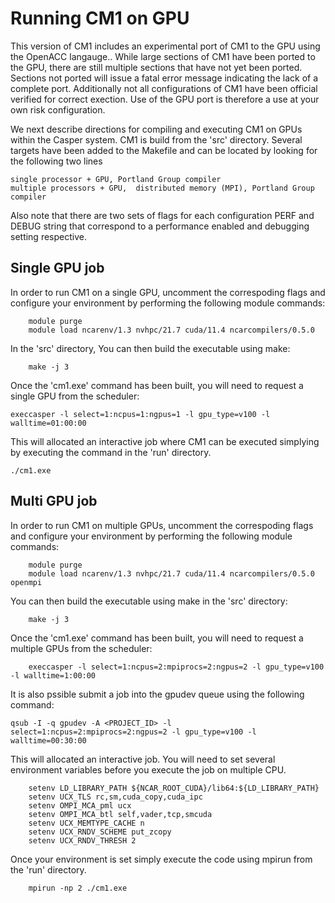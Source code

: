 # Running CM1 on GPU

This version of CM1 includes an experimental port of CM1 to the GPU using the OpenACC langauge..  While large sections of CM1 have been ported to the GPU, there are still multiple sections that have not yet been ported.  Sections not ported will issue a fatal error message indicating the lack of a complete port. Additionally not all configurations of CM1 have been official verified for correct exection.  Use of the GPU port is therefore a use at your own risk configuration. 

We next describe directions for compiling and executing CM1 on GPUs within the Casper system.  CM1 is build from the 'src' directory.  Several targets have been added to the Makefile and can be located by looking for the following two lines 

```
single processor + GPU, Portland Group compiler
multiple processors + GPU,  distributed memory (MPI), Portland Group compiler
```

Also note that there are two sets of flags for each configuration PERF and DEBUG string that correspond to a performance enabled and debugging setting respective.  

## Single GPU job 

In order to run CM1 on a single GPU, uncomment the correspoding flags and configure your environment by performing the following module commands:

```
    module purge
    module load ncarenv/1.3 nvhpc/21.7 cuda/11.4 ncarcompilers/0.5.0
```

In the 'src' directory, You can then build the executable using make:

```
    make -j 3
```

Once the 'cm1.exe' command has been built, you will need to request a single GPU from the scheduler:

    execcasper -l select=1:ncpus=1:ngpus=1 -l gpu_type=v100 -l walltime=01:00:00

This will allocated an interactive job where CM1 can be executed simplying by executing the command in the 'run' directory.

```
./cm1.exe
```

## Multi GPU job 

In order to run CM1 on multiple GPUs, uncomment the correspoding flags and configure your environment by performing the following module commands:

```
    module purge
    module load ncarenv/1.3 nvhpc/21.7 cuda/11.4 ncarcompilers/0.5.0 openmpi
```

You can then build the executable using make in the 'src' directory:

```
    make -j 3
```

Once the 'cm1.exe' command has been built, you will need to request a multiple GPUs from the scheduler:

```
    execcasper -l select=1:ncpus=2:mpiprocs=2:ngpus=2 -l gpu_type=v100 -l walltime=1:00:00
```

It is also pssible submit a job into the gpudev queue using the following command:
   
```
qsub -I -q gpudev -A <PROJECT_ID> -l select=1:ncpus=2:mpiprocs=2:ngpus=2 -l gpu_type=v100 -l walltime=00:30:00
```

This will allocated an interactive job.  You will need to set several environment variables before you execute the job on multiple CPU.  

```
    setenv LD_LIBRARY_PATH ${NCAR_ROOT_CUDA}/lib64:${LD_LIBRARY_PATH}
    setenv UCX_TLS rc,sm,cuda_copy,cuda_ipc
    setenv OMPI_MCA_pml ucx
    setenv OMPI_MCA_btl self,vader,tcp,smcuda
    setenv UCX_MEMTYPE_CACHE n
    setenv UCX_RNDV_SCHEME put_zcopy
    setenv UCX_RNDV_THRESH 2
```

Once your environment is set simply execute the code using mpirun from the 'run' directory. 

```
    mpirun -np 2 ./cm1.exe
```

